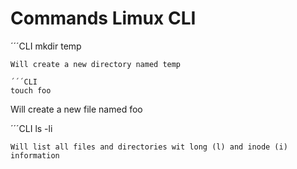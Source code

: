 # Commands Limux CLI

´´´CLI
mkdir temp
```
Will create a new directory named temp

´´´CLI
touch foo
```
Will create a new file named foo


´´´CLI
ls -li
```
Will list all files and directories wit long (l) and inode (i) information

